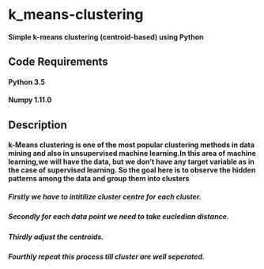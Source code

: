 # k_means-clustering

#### Simple k-means clustering (centroid-based) using Python

## Code Requirements

#### Python 3.5
#### Numpy 1.11.0

## Description
#### k-Means clustering is one of the most popular clustering methods in data mining and also in unsupervised machine learning.In this area of machine learning,we will have the data, but we don’t have any target variable as in the case of supervised learning. So the goal here is to observe the hidden patterns among the data and group them into clusters

##### Firstly we have to intitilize cluster centre for each cluster.
##### Secondly for each data point we need to take eucledian distance.
##### Thirdly adjust the centroids.
##### Fourthly repeat this process till cluster are well seperated.
